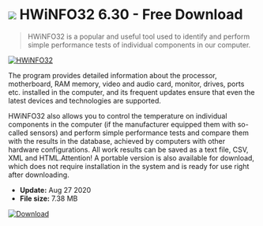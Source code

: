 # ![](https://cdn.softexe.net/static/icon/a/hwinfo32-8711.png) HWiNFO32 6.30 - Free Download

> HWiNFO32 is a popular and useful tool used to identify and perform simple performance tests of individual components in our computer.

[![HWiNFO32](https://gallery.dpcdn.pl/imgc/Tools/545/g_-_420x350_1.5_-_x7c3c0ec1-2796-4e1b-93cf-9402acb57fd0.png)](https://softexe.net/win/system/diagnostics-tests/hwinfo32:hgpp.html)

The program provides detailed information about the processor, motherboard, RAM memory, video and audio card, monitor, drives, ports etc. installed in the computer, and its frequent updates ensure that even the latest devices and technologies are supported.
 
 HWiNFO32 also allows you to control the temperature on individual components in the computer (if the manufacturer equipped them with so-called sensors) and perform simple performance tests and compare them with the results in the database, achieved by computers with other hardware configurations. All work results can be saved as a text file, CSV, XML and HTML.Attention!
 A portable version is also available for download, which does not require installation in the system and is ready for use right after downloading.


- **Update:** Aug 27 2020
- **File size:** 7.38 MB

[![Download](https://cdn.softexe.net/static/img/download.png)](https://softexe.net/win/system/diagnostics-tests/hwinfo32:hgpp.html)

